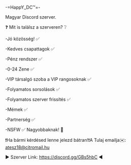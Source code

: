 -=HappY_DC™=-

Magyar Discord szerver.

:question: Mit is találsz a szerveren? :grey_question:

-Jó közösség! :white_check_mark:

-Kedves csapattagok :white_check_mark:

-Pénz rendszer :white_check_mark:

-0-24 Zene :white_check_mark:

-VIP társalgó szoba a VIP rangosoknak :white_check_mark:

-Folyamatos sorsolások :white_check_mark:

-Folyamatos szerver frissítés :white_check_mark:

-Mémek :white_check_mark:

-Partnerség :white_check_mark:

-NSFW :white_check_mark: Nagyobbaknak! :no_entry_sign:

:exclamation:️Ha bármi kérdésed lenne jelezd bátran!:exclamation:️A Tulaj emailja:envelope:️: atesz18@citromail.hu 

:arrow_forward:️ Szerver Link: https://discord.gg/GBs5hbC :arrow_backward:️
